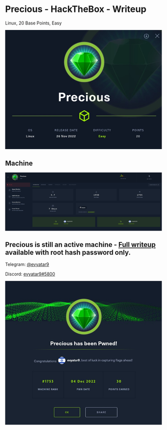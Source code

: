 # Precious - HackTheBox - Writeup
Linux, 20 Base Points, Easy

![info.JPG](images/info.JPG)

## Machine

![‏‏Precious.JPG](images/Precious.JPG)
 
## Precious is still an active machine - [Full writeup](Precious-Writeup.pdf) available with root hash password only.

Telegram: [@evyatar9](https://t.me/evyatar9)

Discord: [evyatar9#5800](https://discordapp.com/users/812805349815091251)

![pwn.JPG](images/pwn.JPG)